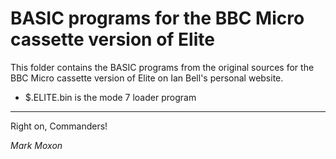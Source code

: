 # BASIC programs for the BBC Micro cassette version of Elite

This folder contains the BASIC programs from the original sources for the BBC Micro cassette version of Elite on Ian Bell's personal website.

* $.ELITE.bin is the mode 7 loader program

---

Right on, Commanders!

_Mark Moxon_